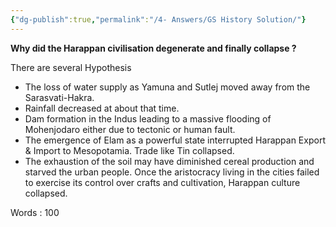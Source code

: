 ```yaml
---
{"dg-publish":true,"permalink":"/4- Answers/GS History Solution/"}
---
```



**Why did the Harappan civilisation degenerate and finally collapse ?**

There are several Hypothesis 

- The loss of water supply as Yamuna and Sutlej moved away from the Sarasvati-Hakra. 
- Rainfall decreased at about that time. 
- Dam formation in the Indus leading to a massive flooding of Mohenjodaro either due to tectonic or human fault. 
- The emergence of Elam as a powerful state  interrupted Harappan Export & Import to Mesopotamia. Trade like Tin collapsed. 
- The exhaustion of the soil may have diminished cereal production and starved the urban people. Once the aristocracy living in the cities failed to exercise its control over crafts and cultivation, Harappan culture collapsed.


Words : $100$
